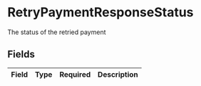# RetryPaymentResponseStatus

The status of the retried payment


## Fields

| Field       | Type        | Required    | Description |
| ----------- | ----------- | ----------- | ----------- |